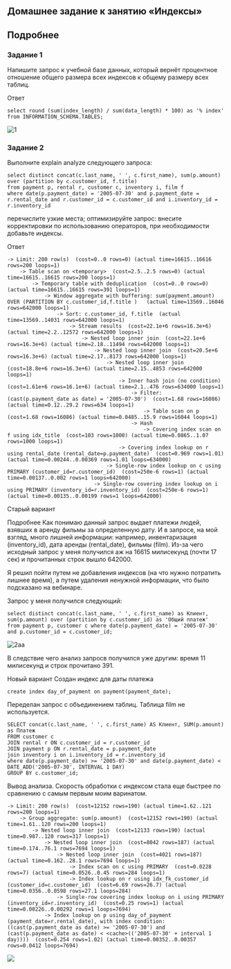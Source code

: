 ## Домашнее задание к занятию «Индексы»
Подробнее
---
### Задание 1
Напишите запрос к учебной базе данных, который вернёт процентное отношение общего размера всех индексов к общему размеру всех таблиц.

Ответ
```
select round (sum(index_length) / sum(data_length) * 100) as '% index'
from INFORMATION_SCHEMA.TABLES;
```
![1](https://github.com/slava1005/FOPS-13/assets/114395964/dda7bbe2-7ac5-4005-947d-c9ed4db86b99)

### Задание 2
Выполните explain analyze следующего запроса:
```
select distinct concat(c.last_name, ' ', c.first_name), sum(p.amount) over (partition by c.customer_id, f.title)
from payment p, rental r, customer c, inventory i, film f
where date(p.payment_date) = '2005-07-30' and p.payment_date = r.rental_date and r.customer_id = c.customer_id and i.inventory_id = r.inventory_id
```
перечислите узкие места;
оптимизируйте запрос: внесите корректировки по использованию операторов, при необходимости добавьте индексы.

Ответ
```
-> Limit: 200 row(s)  (cost=0..0 rows=0) (actual time=16615..16616 rows=200 loops=1)
    -> Table scan on <temporary>  (cost=2.5..2.5 rows=0) (actual time=16615..16615 rows=200 loops=1)
        -> Temporary table with deduplication  (cost=0..0 rows=0) (actual time=16615..16615 rows=391 loops=1)
            -> Window aggregate with buffering: sum(payment.amount) OVER (PARTITION BY c.customer_id,f.title )   (actual time=13569..16046 rows=642000 loops=1)
                -> Sort: c.customer_id, f.title  (actual time=13569..14031 rows=642000 loops=1)
                    -> Stream results  (cost=22.1e+6 rows=16.3e+6) (actual time=2.2..12572 rows=642000 loops=1)
                        -> Nested loop inner join  (cost=22.1e+6 rows=16.3e+6) (actual time=2.18..11494 rows=642000 loops=1)
                            -> Nested loop inner join  (cost=20.5e+6 rows=16.3e+6) (actual time=2.17..8173 rows=642000 loops=1)
                                -> Nested loop inner join  (cost=18.8e+6 rows=16.3e+6) (actual time=2.15..4853 rows=642000 loops=1)
                                    -> Inner hash join (no condition)  (cost=1.61e+6 rows=16.1e+6) (actual time=2.1..476 rows=634000 loops=1)
                                        -> Filter: (cast(p.payment_date as date) = '2005-07-30')  (cost=1.68 rows=16086) (actual time=0.12..29.2 rows=634 loops=1)
                                            -> Table scan on p  (cost=1.68 rows=16086) (actual time=0.0485..15.9 rows=16044 loops=1)
                                        -> Hash
                                            -> Covering index scan on f using idx_title  (cost=103 rows=1000) (actual time=0.0865..1.07 rows=1000 loops=1)
                                    -> Covering index lookup on r using rental_date (rental_date=p.payment_date)  (cost=0.969 rows=1.01) (actual time=0.00244..0.00369 rows=1.01 loops=634000)
                                -> Single-row index lookup on c using PRIMARY (customer_id=r.customer_id)  (cost=250e-6 rows=1) (actual time=0.00137..0.002 rows=1 loops=642000)
                            -> Single-row covering index lookup on i using PRIMARY (inventory_id=r.inventory_id)  (cost=250e-6 rows=1) (actual time=0.00135..0.00199 rows=1 loops=642000)
```
Старый вариант

Подробнее
Как понимаю данный запрос выдает платежи людей, взявших в аренду фильмы за определенную дату. И в запросе, на мой взгляд, много лишней информации: например, инвентаризация (inventory_id), дата аренды (rental_date), фильмы (film). Из-за чего исходный запрос у меня получился аж на 16615 милисекунд (почти 17 сек) и прочитанных строк вышло 642000.

Я решил пойти путем не добавления индексов (на что нужно потратить лишнее время), а путем удаления ненужной информации, что было подсказано на вебинаре.

Запрос у меня получился следующий:
```
select distinct concat(c.last_name, ' ', c.first_name) as Клиент, sum(p.amount) over (partition by c.customer_id) as 'Общий платеж'
from payment p, customer c where date(p.payment_date) = '2005-07-30' and p.customer_id = c.customer_id;
```
![2aa](https://github.com/slava1005/FOPS-13/assets/114395964/87226b3e-0128-40c0-9d32-99335cef389f)


В следствие чего анализ запросв получился уже другим: время 11 милисекунд и строк прочитано 391.

Новый вариант
Создан индекс для даты платежа
```
create index day_of_payment on payment(payment_date);
```
Переделан запрос с объединением таблиц. Таблица film не используется.
```
SELECT concat(c.last_name, ' ', c.first_name) AS Клиент, SUM(p.amount) as Платеж
FROM customer c
JOIN rental r ON c.customer_id = r.customer_id 
JOIN payment p ON r.rental_date = p.payment_date 
join inventory i on i.inventory_id = r.inventory_id 
where date(p.payment_date) >= '2005-07-30' and date(p.payment_date) < DATE_ADD('2005-07-30', INTERVAL 1 DAY)
GROUP BY c.customer_id;
```
Вывод анализа. Скорость обработки с индексом стала еще быстрее по сравнению с самым первым моим варинатом.
```
-> Limit: 200 row(s)  (cost=12152 rows=190) (actual time=1.62..121 rows=200 loops=1)
    -> Group aggregate: sum(p.amount)  (cost=12152 rows=190) (actual time=1.61..120 rows=200 loops=1)
        -> Nested loop inner join  (cost=12133 rows=190) (actual time=0.987..120 rows=317 loops=1)
            -> Nested loop inner join  (cost=8042 rows=187) (actual time=0.174..76.1 rows=7694 loops=1)
                -> Nested loop inner join  (cost=4021 rows=187) (actual time=0.162..28.1 rows=7694 loops=1)
                    -> Index scan on c using PRIMARY  (cost=0.0228 rows=7) (actual time=0.0526..0.45 rows=284 loops=1)
                    -> Index lookup on r using idx_fk_customer_id (customer_id=c.customer_id)  (cost=6.69 rows=26.7) (actual time=0.0356..0.0598 rows=27.1 loops=284)
                -> Single-row covering index lookup on i using PRIMARY (inventory_id=r.inventory_id)  (cost=0.25 rows=1) (actual time=0.00226..0.00292 rows=1 loops=7694)
            -> Index lookup on p using day_of_payment (payment_date=r.rental_date), with index condition: ((cast(p.payment_date as date) >= '2005-07-30') and (cast(p.payment_date as date) < <cache>(('2005-07-30' + interval 1 day))))  (cost=0.254 rows=1.02) (actual time=0.00352..0.00357 rows=0.0412 loops=7694)
```

![](FOPS_13/Index/2d.jpg)

